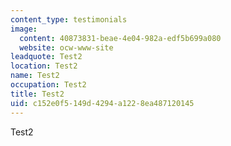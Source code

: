 ```yaml
---
content_type: testimonials
image:
  content: 40873831-beae-4e04-982a-edf5b699a080
  website: ocw-www-site
leadquote: Test2
location: Test2
name: Test2
occupation: Test2
title: Test2
uid: c152e0f5-149d-4294-a122-8ea487120145
---
```

Test2